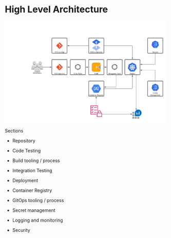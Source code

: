 # High Level Architecture

![HLD](HLD.png)

Sections

* Repository

* Code Testing
* Build tooling / process
* Integration Testing
* Deployment
* Container Registry
* GitOps tooling / process
* Secret management
* Logging and monitoring
* Security



